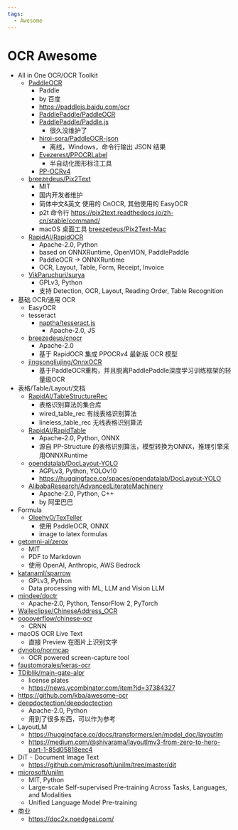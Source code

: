 ```yaml
---
tags:
  - Awesome
---
```


# OCR Awesome

- All in One OCR/OCR Toolkit
  - [PaddleOCR](./paddleocr.md)
    - Paddle
    - by 百度
    - https://paddlejs.baidu.com/ocr
    - [PaddlePaddle/PaddleOCR](https://github.com/PaddlePaddle/PaddleOCR)
    - [PaddlePaddle/Paddle.js](https://github.com/PaddlePaddle/Paddle.js)
      - 很久没维护了
    - [hiroi-sora/PaddleOCR-json](https://github.com/hiroi-sora/PaddleOCR-json)
      - 离线，Windows，命令行输出 JSON 结果
    - [Evezerest/PPOCRLabel](https://github.com/Evezerest/PPOCRLabel)
      - 半自动化图形标注工具
    - [PP-OCRv4](https://github.com/PaddlePaddle/PaddleOCR/blob/release/2.7/doc/doc_ch/PP-OCRv4_introduction.md)
  - [breezedeus/Pix2Text](https://github.com/breezedeus/Pix2Text)
    - MIT
    - 国内开发者维护
    - 简体中文&英文 使用的 CnOCR, 其他使用的 EasyOCR
    - p2t 命令行 https://pix2text.readthedocs.io/zh-cn/stable/command/
    - macOS 桌面工具 [breezedeus/Pix2Text-Mac](https://github.com/breezedeus/Pix2Text-Mac)
  - [RapidAI/RapidOCR](https://github.com/RapidAI/RapidOCR)
    - Apache-2.0, Python
    - based on ONNXRuntime, OpenVION, PaddlePaddle
    - PaddleOCR -> ONNXRuntime
    - OCR, Layout, Table, Form, Receipt, Invoice
  - [VikParuchuri/surya](https://github.com/VikParuchuri/surya)
    - GPLv3, Python
    - 支持 Detection, OCR, Layout, Reading Order, Table Recognition
- 基础 OCR/通用 OCR
  - EasyOCR
  - tesseract
    - [naptha/tesseract.js](https://github.com/naptha/tesseract.js)
      - Apache-2.0, JS
  - [breezedeus/cnocr](https://github.com/breezedeus/cnocr)
    - Apache-2.0
    - 基于 RapidOCR 集成 PPOCRv4 最新版 OCR 模型
  - [jingsongliujing/OnnxOCR](https://github.com/jingsongliujing/OnnxOCR)
    - 基于PaddleOCR重构，并且脱离PaddlePaddle深度学习训练框架的轻量级OCR
- 表格/Table/Layout/文档
  - [RapidAI/TableStructureRec](https://github.com/RapidAI/TableStructureRec)
    - 表格识别算法的集合库
    - wired_table_rec 有线表格识别算法
    - lineless_table_rec 无线表格识别算法
  - [RapidAI/RapidTable](https://github.com/RapidAI/RapidTable)
    - Apache-2.0, Python, ONNX
    - 源自 PP-Structure 的表格识别算法，模型转换为ONNX，推理引擎采用ONNXRuntime
  - [opendatalab/DocLayout-YOLO](https://github.com/opendatalab/DocLayout-YOLO)
    - AGPLv3, Python, YOLOv10
    - https://huggingface.co/spaces/opendatalab/DocLayout-YOLO
  - [AlibabaResearch/AdvancedLiterateMachinery](https://github.com/AlibabaResearch/AdvancedLiterateMachinery)
    - Apache-2.0, Python, C++
    - by 阿里巴巴
- Formula
  - [OleehyO/TexTeller](https://github.com/OleehyO/TexTeller)
    - 使用 PaddleOCR, ONNX
    - image to latex formulas
- [getomni-ai/zerox](https://github.com/getomni-ai/zerox)
  - MIT
  - PDF to Markdown
  - 使用 OpenAI, Anthropic, AWS Bedrock
- [katanaml/sparrow](https://github.com/katanaml/sparrow)
  - GPLv3, Python
  - Data processing with ML, LLM and Vision LLM
- [mindee/doctr](https://github.com/mindee/doctr)
  - Apache-2.0, Python, TensorFlow 2, PyTorch
- [Walleclipse/ChineseAddress_OCR](https://github.com/Walleclipse/ChineseAddress_OCR)
- [ooooverflow/chinese-ocr](https://github.com/ooooverflow/chinese-ocr)
  - CRNN
- macOS OCR Live Text
  - 直接 Preview 在图片上识别文字
- [dynobo/normcap](https://github.com/dynobo/normcap)
  - OCR powered screen-capture tool
- [faustomorales/keras-ocr](https://github.com/faustomorales/keras-ocr)
- [TDiblik/main-gate-alpr](https://github.com/TDiblik/main-gate-alpr)
  - license plates
  - https://news.ycombinator.com/item?id=37384327
- https://github.com/kba/awesome-ocr
- [deepdoctection/deepdoctection](https://github.com/deepdoctection/deepdoctection)
  - Apache-2.0, Python
  - 用到了很多东西，可以作为参考
- LayoutLM
  - https://huggingface.co/docs/transformers/en/model_doc/layoutlm
  - https://medium.com/@shivarama/layoutlmv3-from-zero-to-hero-part-1-85d05818eec4
- DiT - Document Image Text
  - https://github.com/microsoft/unilm/tree/master/dit
- [microsoft/unilm](https://github.com/microsoft/unilm)
  - MIT, Python
  - Large-scale Self-supervised Pre-training Across Tasks, Languages, and Modalities
  - Unified Language Model Pre-training
- 商业
  - https://doc2x.noedgeai.com/
